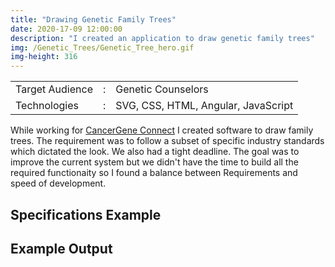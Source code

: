 ```yaml
---
title: "Drawing Genetic Family Trees"
date: 2020-17-09 12:00:00
description: "I created an application to draw genetic family trees"
img: /Genetic_Trees/Genetic_Tree_hero.gif
img-height: 316
---
```


<table>
  <tr>
    <td>Target Audience</td>
    <td>:</td>
    <td>Genetic Counselors</td>
  </tr>
  <tr>
    <td>Technologies</td>
    <td>:</td>
    <td>SVG, CSS, HTML, Angular, JavaScript</td>
  </tr>
</table>

<p>
  While working for <a href="http://cagene.com" target="_blank">CancerGene Connect</a> I created software to draw family trees.
  The requirement was to follow a subset of specific industry standards which
  dictated the look. We also had a tight deadline. The goal was to improve the
  current system but we didn't have the time to build all the required
  functionaity so I found a balance between Requirements and speed of
  development.
</p>

<h2>Specifications Example</h2>
<amp-img layout="intrinsic" width="982" height="872" src="Genetic_Tree_Standards.gif"></amp-img>
<h2>Example Output</h2>
<amp-img layout="intrinsic" width="1355" height="1014" src="Genetic_Tree.png"></amp-img>

